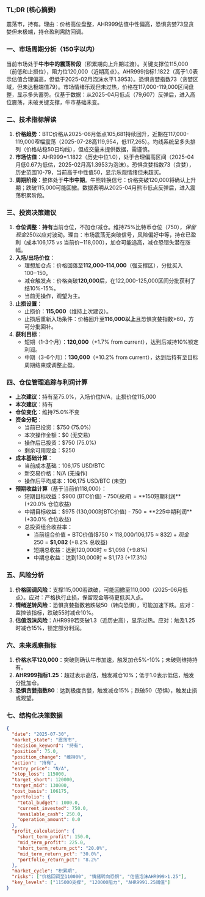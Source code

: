 ### TL;DR (核心摘要)
震荡市，持有。理由：价格高位盘整，AHR999估值中性偏高，恐惧贪婪73显贪婪但未极端，持仓盈利需防回调。

### 一、市场周期分析（150字以内）
当前市场处于**牛市中的震荡阶段**（积累期向上升期过渡）。关键支撑位115,000（前低和止损位），阻力位120,000（近期高点）。AHR999指标1.1822（高于1.0表示估值合理偏高，但低于2025-02月泡沫水平1.3953）。恐惧贪婪指数73（贪婪区域，但未达极端值79）。市场情绪乐观但未过热，价格在117,000-119,000区间盘整，显示多头蓄势。仅基于数据：从2025-04月低点（79,607）反弹后，进入高位震荡，未破关键支撑，牛市基础未变。

### 二、技术指标解读
1. **价格趋势**：BTC价格从2025-06月低点105,681持续回升，近期在117,000-119,000窄幅震荡（2025-07-28高119,954，低117,265）。均线系统呈多头排列（价格站稳50日均线），但成交量未提供数据，需谨慎。
2. **市场估值**：AHR999=1.1822（历史中位1.0），处于合理偏高区间（2025-04月低0.67为低估，2025-02月高1.3953为泡沫）。恐惧贪婪指数73（贪婪），历史范围10-79，当前高于中性值50，显示乐观情绪但未超买。
3. **周期阶段**：整体处于**牛市中期**。牛熊转换信号：价格突破120,000将确认上升期；跌破115,000可能回撤。数据表明从2025-04月熊市低点反弹后，进入震荡积累阶段。

### 三、投资决策建议
1. **仓位调整**：**持有**当前仓位，不加仓/减仓。维持75%比特币仓位（$750），保留现金$250以应对波动。理由：市场震荡无突破信号，风险偏好中等，持仓已盈利（成本106,175 vs 当前价~118,000），加仓可能追高，减仓恐错失潜在涨幅。
2. **入场/出场价位**：  
   - 理想加仓点：价格回落至**112,000-114,000**（强支撑区），分批买入$100-$150。  
   - 减仓触发点：价格突破**120,000**后，在122,000-125,000区间分批获利了结10%-15%。  
   - 当前无操作，观望为主。
3. **止损设置**：  
   - 止损价：**115,000**（维持上次建议）。  
   - 止损后重新入场条件：价格回升至**116,000以上**且恐惧贪婪指数>60，方可分批回补。
4. **获利目标**：  
   - 短期（1-3个月）：**120,000**（+1.7% from current），达到后减持10%锁定利润。  
   - 中期（3-6个月）：**130,000**（+10.2% from current），达到后持有至目标周期结束或调整止盈。

### 四、仓位管理追踪与利润计算
- **上次建议**：持有至75.0%，入场价位N/A，止损价位115,000  
- **本次建议**：持有  
- **仓位变化**：维持75.0%不变  
- **资金分配**：  
  - 当前已投资：$750 (75.0%)  
  - 本次操作金额：$0 (无交易)  
  - 操作后已投资：$750 (75.0%)  
  - 剩余可用现金：$250  
- **成本基础计算**：  
  - 当前成本基础：106,175 USD/BTC  
  - 新交易价格：N/A (无操作)  
  - 操作后平均成本：106,175 USD/BTC (未变)  
- **预期收益计算**（基于当前价118,000）：  
  - 短期目标收益：$900 (BTC价值) - $750 (投资) = **$150短期利润** (+20.0% 仓位收益)  
  - 中期目标收益：$975 (130,000时BTC价值) - $750 = **$225中期利润** (+30.0% 仓位收益)  
  - 总投资组合收益率：  
    - 当前组合价值 = BTC价值($750 × 118,000/106,175 ≈ $832) + 现金$250 = **$1,082** (+8.2% 总收益)  
    - 短期总收益：达到120,000时 ≈ $1,098 (+9.8%)  
    - 中期总收益：达到130,000时 ≈ $1,173 (+17.3%)

### 五、风险分析
1. **价格回调风险**：支撑115,000若跌破，可能回撤至110,000（2025-06月低点）。应对：严格执行止损，保留现金等待更低买入点。  
2. **情绪逆转风险**：恐惧贪婪指数若跌破50（转向恐惧），可能加速下跌。应对：监控该指标，跌破55时减仓10%。  
3. **估值泡沫风险**：AHR999若突破1.3（近历史高），显示过热。应对：触及1.25时减仓15%，锁定部分利润。

### 六、未来观察指标
1. **价格水平120,000**：突破则确认牛市加速，触发加仓5%-10%；未破则维持持有。  
2. **AHR999指标1.25**：超过表示高估，触发减仓10%；低于1.0表示低估，触发分批加仓。  
3. **恐惧贪婪指数80**：达到极度贪婪，触发减仓15%；跌破50（恐惧），触发止损或观望。

### 七、结构化决策数据
```json
{
  "date": "2025-07-30",
  "market_state": "震荡市",
  "decision_keyword": "持有",
  "position": 75.0,
  "position_change": "维持0%",
  "action": "持有",
  "entry_price": "N/A",
  "stop_loss": 115000,
  "target_short": 120000,
  "target_mid": 130000,
  "cost_basis": 106175,
  "portfolio": {
    "total_budget": 1000.0,
    "current_invested": 750.0,
    "available_cash": 250.0,
    "operation_amount": 0.0
  },
  "profit_calculation": {
    "short_term_profit": 150.0,
    "mid_term_profit": 225.0,
    "short_term_return_pct": "20.0%",
    "mid_term_return_pct": "30.0%",
    "portfolio_return_pct": "8.2%"
  },
  "market_cycle": "积累期",
  "risks": ["价格回调至110000", "情绪转向恐惧", "估值泡沫AHR999>1.25"],
  "key_levels": ["115000支撑", "120000阻力", "AHR9991.25阈值"]
}
```